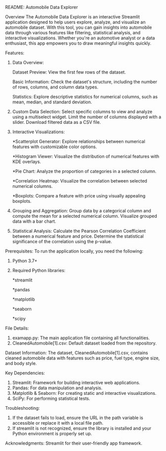 README: Automobile Data Explorer

Overview
The Automobile Data Explorer is an interactive Streamlit application designed to help users explore, analyze, and visualize an automobile dataset. With this tool, you can gain insights into automobile data through various features like filtering, statistical analysis, and interactive visualizations. Whether you're an automotive analyst or a data enthusiast, this app empowers you to draw meaningful insights quickly.

Features:
1. Data Overview:
   
    Dataset Preview: View the first few rows of the dataset.
  
    Basic Information: Check the dataset's structure, including the number of rows, columns, and column data types.
  
    Statistics: Explore descriptive statistics for numerical columns, such as mean, median, and standard deviation.
2. Custom Data Selection:
Select specific columns to view and analyze using a multiselect widget.
Limit the number of columns displayed with a slider.
Download filtered data as a CSV file.
3. Interactive Visualizations:

    *Scatterplot Generator: Explore relationships between numerical features with customizable color options.

     *Histogram Viewer: Visualize the distribution of numerical features with      KDE overlays.

   *Pie Chart: Analyze the proportion of categories in a selected column.

   *Correlation Heatmap: Visualize the correlation between selected numerical    columns.

   *Boxplots: Compare a feature with price using visually appealing boxplots.
4. Grouping and Aggregation: 
Group data by a categorical column and compute the mean for a selected numerical column. Visualize grouped data with a bar chart.
5. Statistical Analysis: 
Calculate the Pearson Correlation Coefficient between a numerical feature and price. Determine the statistical significance of the correlation using the p-value.

Prerequisites: To run the application locally, you need the following:
1. Python 3.7+
2. Required Python libraries:

   *streamlit

    *pandas

    *matplotlib

    *seaborn

    *scipy

File Details:
1. examapp.py: The main application file containing all functionalities.
2. CleanedAutomobile[1].csv: Default dataset loaded from the repository.

Dataset Information:
The dataset, CleanedAutomobile[1].csv, contains cleaned automobile data with features such as price, fuel type, engine size, and body style.

Key Dependencies:
1. Streamlit: Framework for building interactive web applications.
2. Pandas: For data manipulation and analysis.
3. Matplotlib & Seaborn: For creating static and interactive visualizations.
4. SciPy: For performing statistical tests.
   
Troubleshooting:
1. If the dataset fails to load, ensure the URL in the path variable is accessible or replace it with a local file path.
2. If streamlit is not recognized, ensure the library is installed and your Python environment is properly set up.

Acknowledgments: 
  Streamlit for their user-friendly app framework.
